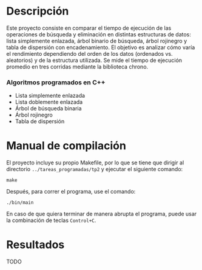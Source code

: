 # Descripción
Este proyecto consiste en comparar el tiempo de ejecución de las operaciones de búsqueda y eliminación en distintas estructuras de datos: lista simplemente enlazada, árbol binario de búsqueda, árbol rojinegro y tabla de dispersión con encadenamiento. El objetivo es analizar cómo varía el rendimiento dependiendo del orden de los datos (ordenados vs. aleatorios) y de la estructura utilizada. Se mide el tiempo de ejecución promedio en tres corridas mediante la biblioteca chrono.

### Algoritmos programados en C++
- Lista simplemente enlazada
- Lista doblemente enlazada
- Árbol de búsqueda binaria
- Árbol rojinegro
- Tabla de dispersión

# Manual de compilación
El proyecto incluye su propio Makefile, por lo que se tiene que dirigir al directorio `../tareas_programadas/tp2` y ejecutar el siguiente comando:
````
make
````

Después, para correr el programa, use el comando:
````
./bin/main
`````

En caso de que quiera terminar de manera abrupta el programa, puede usar la combinación de teclas  `Control+C`.

# Resultados
TODO